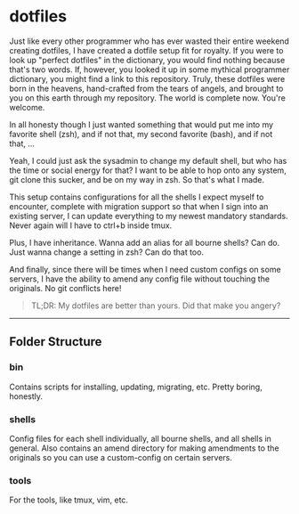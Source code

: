# dotfiles

Just like every other programmer who has ever wasted their entire weekend creating dotfiles, I have created a dotfile setup fit for royalty. If you were to look up "perfect dotfiles" in the dictionary, you would find nothing because that's two words. If, however, you looked it up in some mythical programmer dictionary, you might find a link to this repository. Truly, these dotfiles were born in the heavens, hand-crafted from the tears of angels, and brought to you on this earth through my repository. The world is complete now. You're welcome.

In all honesty though I just wanted something that would put me into my favorite shell (zsh), and if not that, my second favorite (bash), and if not that, ...

Yeah, I could just ask the sysadmin to change my default shell, but who has the time or social energy for that? I want to be able to hop onto any system, git clone this sucker, and be on my way in zsh. So that's what I made.

This setup contains configurations for all the shells I expect myself to encounter, complete with migration support so that when I sign into an existing server, I can update everything to my newest mandatory standards. Never again will I have to ctrl+b inside tmux. 

Plus, I have inheritance. Wanna add an alias for all bourne shells? Can do. Just wanna change a setting in zsh? Can do that too. 

And finally, since there will be times when I need custom configs on some servers, I have the ability to amend any config file without touching the originals. No git conflicts here!

> TL;DR: My dotfiles are better than yours. Did that make you angery?

---

## Folder Structure

### bin
Contains scripts for installing, updating, migrating, etc.
Pretty boring, honestly.

### shells
Config files for each shell individually, all bourne shells, and all shells in general. Also contains an amend directory for making amendments to the originals so you can use a custom-config on certain servers.

### tools
For the tools, like tmux, vim, etc.
